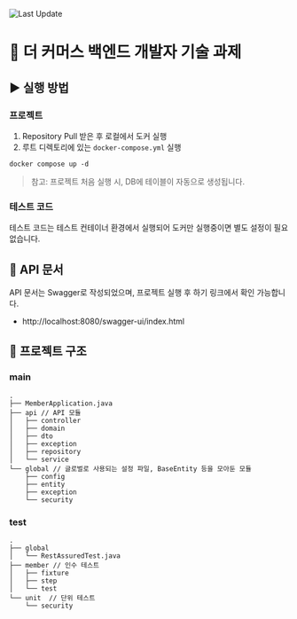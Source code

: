 ![Last Update](https://img.shields.io/badge/Last_Upadate-2024--04--28-blue)

# 🛒 더 커머스 백엔드 개발자 기술 과제

## ▶️ 실행 방법
### 프로젝트
1. Repository Pull 받은 후 로컬에서 도커 실행
2. 루트 디렉토리에 있는 `docker-compose.yml` 실행
```
docker compose up -d
```
> 참고: 프로젝트 처음 실행 시, DB에 테이블이 자동으로 생성됩니다.

### 테스트 코드
테스트 코드는 테스트 컨테이너 환경에서 실행되어 도커만 실행중이면 별도 설정이 필요없습니다.

## 📄 API 문서
API 문서는 Swagger로 작성되었으며, 프로젝트 실행 후 하기 링크에서 확인 가능합니다.
- http://localhost:8080/swagger-ui/index.html

## 📂 프로젝트 구조
### main

```
.
├── MemberApplication.java
├── api // API 모듈
│   ├── controller
│   ├── domain
│   ├── dto
│   ├── exception
│   ├── repository
│   └── service
└── global // 글로벌로 사용되는 설정 파일, BaseEntity 등을 모아둔 모듈
    ├── config
    ├── entity
    ├── exception
    └── security
```

### test
```
.
├── global
│   └── RestAssuredTest.java
├── member // 인수 테스트
│   ├── fixture
│   ├── step
│   └── test
└── unit  // 단위 테스트
    └── security
```
